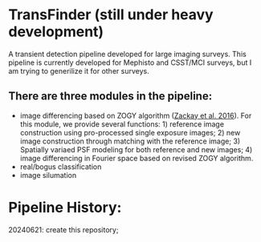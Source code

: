 # TransFinder (still under heavy development)

A transient detection pipeline developed for large imaging surveys. This pipeline is currently developed for Mephisto and CSST/MCI surveys, but I am trying to generilize it for other surveys.

## There are three modules in the pipeline: 
* image differencing based on ZOGY algorithm ([Zackay et al. 2016](https://ui.adsabs.harvard.edu/abs/2016ApJ...830...27Z/abstract)). For this module, we provide several functions: 1) reference image construction using pro-processed single exposure images; 2) new image construction through matching with the reference image; 3) Spatially variaed PSF modeling for both reference and new images; 4) image differencing in Fourier space based on revised ZOGY algorithm.
* real/bogus classification
* image silumation



Pipeline History:
===================
20240621: create this repository;
